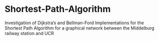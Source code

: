 # Shortest-Path-Algorithm
Investigation of Dijkstra’s and Bellman-Ford Implementations for the Shortest Path Algorithm for a graphical network between the Middelburg railway station and UCR
